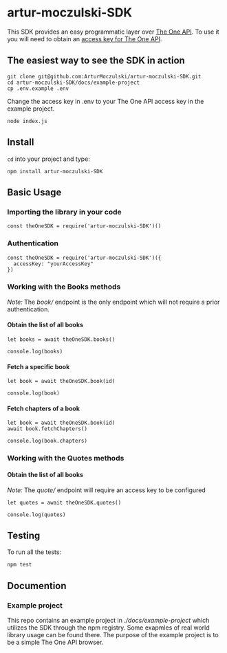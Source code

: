 # artur-moczulski-SDK

This SDK provides an easy programmatic layer over [The One API](https://the-one-api.dev/). To use it
you will need to obtain an [access key for The One API](https://the-one-api.dev/sign-up).

## The easiest way to see the SDK in action

```
git clone git@github.com:ArturMoczulski/artur-moczulski-SDK.git
cd artur-moczulski-SDK/docs/example-project
cp .env.example .env
```

Change the access key in .env to your The One API access key in the example project.

`node index.js`

## Install

`cd` into your project and type:

`npm install artur-moczulski-SDK`

## Basic Usage

### Importing the library in your code

```
const theOneSDK = require('artur-moczulski-SDK')()
```

### Authentication

```
const theOneSDK = require('artur-moczulski-SDK')({
  accessKey: "yourAccessKey"
})
```

### Working with the Books methods 

*Note:* The *book/* endpoint is the only endpoint which will not require a prior authentication.

#### Obtain the list of all books

```
let books = await theOneSDK.books()

console.log(books)
```

#### Fetch a specific book

```
let book = await theOneSDK.book(id)

console.log(book)
```

#### Fetch chapters of a book

```
let book = await theOneSDK.book(id)
await book.fetchChapters()

console.log(book.chapters)
```

### Working with the Quotes methods 

#### Obtain the list of all books

*Note:* The *quote/* endpoint will require an access key to be configured

```
let quotes = await theOneSDK.quotes()

console.log(quotes)
```

## Testing

To run all the tests:

`npm test`

## Documention

### Example project

This repo contains an example project in *./docs/example-project* which utilizes
the SDK through the npm registry. Some exapmles of real world library usage
can be found there. The purpose of the example project is to be a simple
The One API browser.
